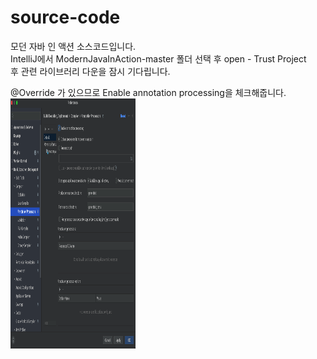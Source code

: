 # source-code
모던 자바 인 액션 소스코드입니다.  
IntelliJ에서 ModernJavaInAction-master 폴더 선택 후 open - Trust Project  
후 관련 라이브러리 다운을 잠시 기다립니다.  

@Override 가 있으므로 Enable annotation processing을 체크해줍니다.  
<img src="https://github.com/modernJava-in-action/source-code/blob/main/ModernJavaInAction-master/img/Annotation%20Processing.png" width="200" height="400"/>
